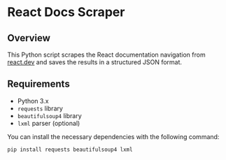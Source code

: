 # React Docs Scraper

## Overview
This Python script scrapes the React documentation navigation from [react.dev](https://react.dev/learn) and saves the results in a structured JSON format.

## Requirements
- Python 3.x
- `requests` library
- `beautifulsoup4` library
- `lxml` parser (optional)

You can install the necessary dependencies with the following command:

```bash
pip install requests beautifulsoup4 lxml
